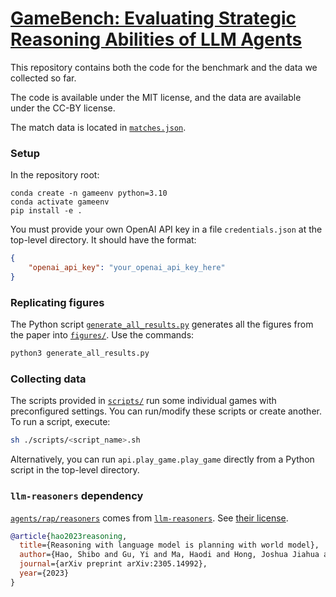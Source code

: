 # [GameBench: Evaluating Strategic Reasoning Abilities of LLM Agents](https://andyisok00.wixsite.com/gamebench)

This repository contains both the code for the benchmark and the data we collected so far.

The code is available under the MIT license, and the data are available under the CC-BY license.

The match data is located in [`matches.json`](https://github.com/Joshuaclymer/GameBench/tree/main/matches.json).

### Setup
In the repository root:

```
conda create -n gameenv python=3.10
conda activate gameenv
pip install -e .
```
You must provide your own OpenAI API key in a file `credentials.json` at the top-level directory. It should have the format:
```json
{
    "openai_api_key": "your_openai_api_key_here"
}
```

### Replicating figures

The Python script [`generate_all_results.py`](https://github.com/Joshuaclymer/GameBench/tree/main/generate_all_results.py) generates all the figures from the paper into [`figures/`](https://github.com/Joshuaclymer/GameBench/tree/main/figures/). Use the commands:

```py
python3 generate_all_results.py
```

### Collecting data

The scripts provided in [`scripts/`](https://github.com/Joshuaclymer/GameBench/tree/main/scripts/) run some individual games with preconfigured settings. You can run/modify these scripts or create another. To run a script, execute:
```sh
sh ./scripts/<script_name>.sh
```

Alternatively, you can run `api.play_game.play_game` directly from a Python script in the top-level directory.

### `llm-reasoners` dependency

[`agents/rap/reasoners`](https://github.com/Joshuaclymer/GameBench/tree/main/agents/rap/reasoners) comes from [`llm-reasoners`](https://github.com/Ber666/llm-reasoners). See [their license](https://github.com/Ber666/llm-reasoners/blob/main/LICENSE).

```bibtex
@article{hao2023reasoning,
  title={Reasoning with language model is planning with world model},
  author={Hao, Shibo and Gu, Yi and Ma, Haodi and Hong, Joshua Jiahua and Wang, Zhen and Wang, Daisy Zhe and Hu, Zhiting},
  journal={arXiv preprint arXiv:2305.14992},
  year={2023}
}
```
